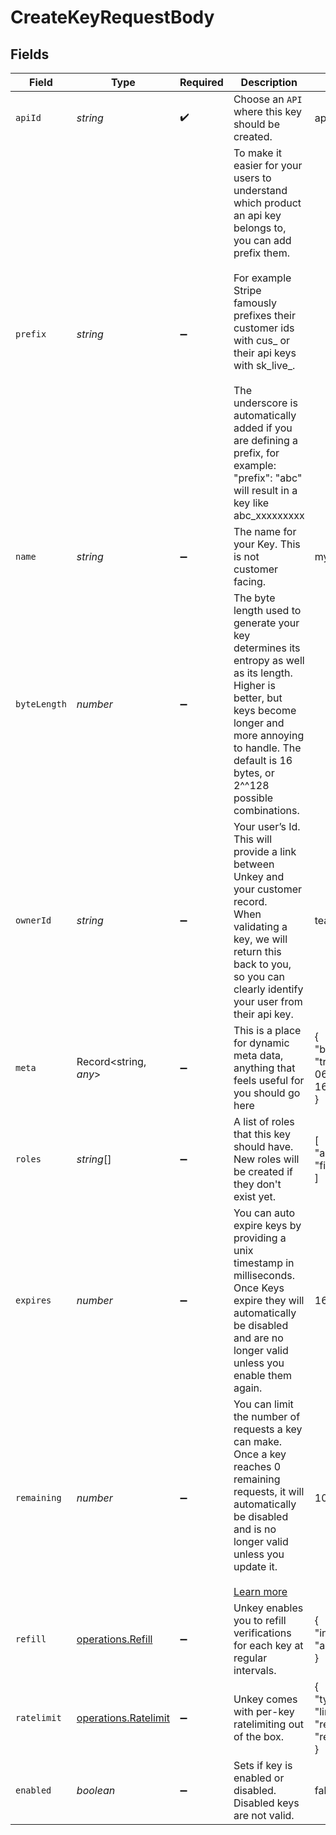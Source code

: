 # CreateKeyRequestBody


## Fields

| Field                                                                                                                                                                                                                                                                                                                                                       | Type                                                                                                                                                                                                                                                                                                                                                        | Required                                                                                                                                                                                                                                                                                                                                                    | Description                                                                                                                                                                                                                                                                                                                                                 | Example                                                                                                                                                                                                                                                                                                                                                     |
| ----------------------------------------------------------------------------------------------------------------------------------------------------------------------------------------------------------------------------------------------------------------------------------------------------------------------------------------------------------- | ----------------------------------------------------------------------------------------------------------------------------------------------------------------------------------------------------------------------------------------------------------------------------------------------------------------------------------------------------------- | ----------------------------------------------------------------------------------------------------------------------------------------------------------------------------------------------------------------------------------------------------------------------------------------------------------------------------------------------------------- | ----------------------------------------------------------------------------------------------------------------------------------------------------------------------------------------------------------------------------------------------------------------------------------------------------------------------------------------------------------- | ----------------------------------------------------------------------------------------------------------------------------------------------------------------------------------------------------------------------------------------------------------------------------------------------------------------------------------------------------------- |
| `apiId`                                                                                                                                                                                                                                                                                                                                                     | *string*                                                                                                                                                                                                                                                                                                                                                    | :heavy_check_mark:                                                                                                                                                                                                                                                                                                                                          | Choose an `API` where this key should be created.                                                                                                                                                                                                                                                                                                           | api_123                                                                                                                                                                                                                                                                                                                                                     |
| `prefix`                                                                                                                                                                                                                                                                                                                                                    | *string*                                                                                                                                                                                                                                                                                                                                                    | :heavy_minus_sign:                                                                                                                                                                                                                                                                                                                                          | To make it easier for your users to understand which product an api key belongs to, you can add prefix them.<br/><br/>For example Stripe famously prefixes their customer ids with cus_ or their api keys with sk_live_.<br/><br/>The underscore is automatically added if you are defining a prefix, for example: "prefix": "abc" will result in a key like abc_xxxxxxxxx<br/> |                                                                                                                                                                                                                                                                                                                                                             |
| `name`                                                                                                                                                                                                                                                                                                                                                      | *string*                                                                                                                                                                                                                                                                                                                                                    | :heavy_minus_sign:                                                                                                                                                                                                                                                                                                                                          | The name for your Key. This is not customer facing.                                                                                                                                                                                                                                                                                                         | my key                                                                                                                                                                                                                                                                                                                                                      |
| `byteLength`                                                                                                                                                                                                                                                                                                                                                | *number*                                                                                                                                                                                                                                                                                                                                                    | :heavy_minus_sign:                                                                                                                                                                                                                                                                                                                                          | The byte length used to generate your key determines its entropy as well as its length. Higher is better, but keys become longer and more annoying to handle. The default is 16 bytes, or 2^^128 possible combinations.                                                                                                                                     |                                                                                                                                                                                                                                                                                                                                                             |
| `ownerId`                                                                                                                                                                                                                                                                                                                                                   | *string*                                                                                                                                                                                                                                                                                                                                                    | :heavy_minus_sign:                                                                                                                                                                                                                                                                                                                                          | Your user’s Id. This will provide a link between Unkey and your customer record.<br/>When validating a key, we will return this back to you, so you can clearly identify your user from their api key.                                                                                                                                                      | team_123                                                                                                                                                                                                                                                                                                                                                    |
| `meta`                                                                                                                                                                                                                                                                                                                                                      | Record<string, *any*>                                                                                                                                                                                                                                                                                                                                       | :heavy_minus_sign:                                                                                                                                                                                                                                                                                                                                          | This is a place for dynamic meta data, anything that feels useful for you should go here                                                                                                                                                                                                                                                                    | {<br/>"billingTier": "PRO",<br/>"trialEnds": "2023-06-16T17:16:37.161Z"<br/>}                                                                                                                                                                                                                                                                               |
| `roles`                                                                                                                                                                                                                                                                                                                                                     | *string*[]                                                                                                                                                                                                                                                                                                                                                  | :heavy_minus_sign:                                                                                                                                                                                                                                                                                                                                          | A list of roles that this key should have. New roles will be created if they don't exist yet.                                                                                                                                                                                                                                                               | [<br/>"admin",<br/>"finance"<br/>]                                                                                                                                                                                                                                                                                                                          |
| `expires`                                                                                                                                                                                                                                                                                                                                                   | *number*                                                                                                                                                                                                                                                                                                                                                    | :heavy_minus_sign:                                                                                                                                                                                                                                                                                                                                          | You can auto expire keys by providing a unix timestamp in milliseconds. Once Keys expire they will automatically be disabled and are no longer valid unless you enable them again.                                                                                                                                                                          | 1623869797161                                                                                                                                                                                                                                                                                                                                               |
| `remaining`                                                                                                                                                                                                                                                                                                                                                 | *number*                                                                                                                                                                                                                                                                                                                                                    | :heavy_minus_sign:                                                                                                                                                                                                                                                                                                                                          | You can limit the number of requests a key can make. Once a key reaches 0 remaining requests, it will automatically be disabled and is no longer valid unless you update it.<br/><br/>[Learn more](https://unkey.dev/docs/features/remaining)                                                                                                               | 1000                                                                                                                                                                                                                                                                                                                                                        |
| `refill`                                                                                                                                                                                                                                                                                                                                                    | [operations.Refill](../../models/operations/refill.md)                                                                                                                                                                                                                                                                                                      | :heavy_minus_sign:                                                                                                                                                                                                                                                                                                                                          | Unkey enables you to refill verifications for each key at regular intervals.                                                                                                                                                                                                                                                                                | {<br/>"interval": "daily",<br/>"amount": 100<br/>}                                                                                                                                                                                                                                                                                                          |
| `ratelimit`                                                                                                                                                                                                                                                                                                                                                 | [operations.Ratelimit](../../models/operations/ratelimit.md)                                                                                                                                                                                                                                                                                                | :heavy_minus_sign:                                                                                                                                                                                                                                                                                                                                          | Unkey comes with per-key ratelimiting out of the box.                                                                                                                                                                                                                                                                                                       | {<br/>"type": "fast",<br/>"limit": 10,<br/>"refillRate": 1,<br/>"refillInterval": 60<br/>}                                                                                                                                                                                                                                                                  |
| `enabled`                                                                                                                                                                                                                                                                                                                                                   | *boolean*                                                                                                                                                                                                                                                                                                                                                   | :heavy_minus_sign:                                                                                                                                                                                                                                                                                                                                          | Sets if key is enabled or disabled. Disabled keys are not valid.                                                                                                                                                                                                                                                                                            | false                                                                                                                                                                                                                                                                                                                                                       |